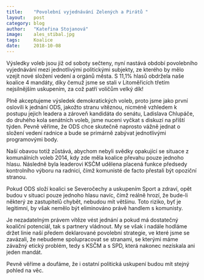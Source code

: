 ```yaml
---
title:    "Povolební vyjednávání Zelených a Pirátů "
layout:	  post
category: blog
author:	  "Kateřina Stojanová"
image:	  ales_stibal.jpg
tags:	  Koalice
date:	  2018-10-08
---
```

Výsledky voleb jsou již od soboty sečteny, nyní nastává období povolebního vyjednávání mezi jednotlivými politickými subjekty, ze kterého by mělo vzejít nové složení vedení a orgánů města. S 11,1% hlasů obdržela naše koalice 4 mandáty, díky čemuž jsme se stali v Litoměřicích třetím nejsilnějším uskupením, za což patří voličům velký dík! 

Plně akceptujeme výsledek demokratických voleb, proto jsme jako první oslovili k jednání ODS, jakožto stranu vítěznou, nicméně vzhledem k postupu jejich leadera a zároveň kandidáta do senátu, Ladislava Chlupáče, do druhého kola senátních voleb, jsme nuceni vyčkat s diskuzí na příští týden. Pevně věříme, že ODS chce skutečně naprosto vážně jednat o složení vedení radnice a bude se primárně zabývat jednotlivými programovými body.

Naší obavou totiž zůstává, abychom nebyli svědky opakující se situace z komunálních voleb 2014, kdy zde měla koalice převahu pouze jednoho hlasu. Následně byla leaderovi KSČM udělena placená funkce předsedy kontrolního výboru na radnici, čímž komunisté de facto přestali být opoziční stranou.

Pokud ODS složí koalici se Severočechy a uskupením Sport a zdraví, opět budou v situaci pouze jednoho hlasu navíc, čímž reálně hrozí, že bude-li některý ze zastupitelů chybět, nebudou mít většinu. Toto riziko, byť je legitimní, by však nemělo být eliminováno právě handlem s komunisty.

Je nezadatelným právem vítěze vést jednání a pokud má dostatečný koaliční potenciál, tak s partnery vládnout. My se však i nadále hodláme držet linie naší předem deklarované povolební strategie, ve které jsme se zavázali, že nebudeme spolupracovat se stranami, se kterými máme závažný etický problém, tedy s KSČM a s SPD, která nakonec nezískala ani jeden mandát. 

Pevně věříme a doufáme, že i ostatní politická uskupení budou mít stejný pohled na věc. 

